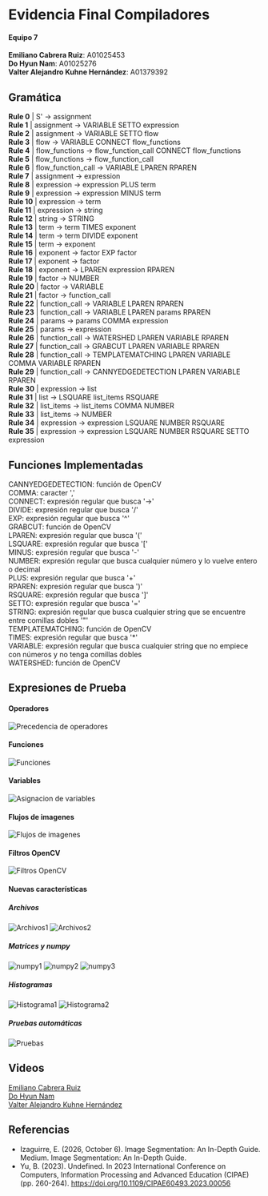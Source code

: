 # Evidencia Final Compiladores
#### Equipo 7
**Emiliano Cabrera Ruiz**: A01025453
<br>**Do Hyun Nam**: A01025276
<br>**Valter Alejandro Kuhne Hernández**: A01379392

## Gramática
**Rule 0** |     S' -> assignment
<br>**Rule 1** |    assignment -> VARIABLE SETTO expression
<br>**Rule 2** |    assignment -> VARIABLE SETTO flow
<br>**Rule 3** |    flow -> VARIABLE CONNECT flow_functions
<br>**Rule 4** |    flow_functions -> flow_function_call CONNECT flow_functions
<br>**Rule 5** |    flow_functions -> flow_function_call
<br>**Rule 6** |    flow_function_call -> VARIABLE LPAREN RPAREN
<br>**Rule 7** |    assignment -> expression
<br>**Rule 8** |    expression -> expression PLUS term
<br>**Rule 9** |    expression -> expression MINUS term
<br>**Rule 10** |   expression -> term
<br>**Rule 11** |   expression -> string
<br>**Rule 12** |   string -> STRING
<br>**Rule 13** |   term -> term TIMES exponent
<br>**Rule 14** |   term -> term DIVIDE exponent
<br>**Rule 15** |   term -> exponent
<br>**Rule 16** |   exponent -> factor EXP factor
<br>**Rule 17** |   exponent -> factor
<br>**Rule 18** |   exponent -> LPAREN expression RPAREN
<br>**Rule 19** |   factor -> NUMBER
<br>**Rule 20** |   factor -> VARIABLE
<br>**Rule 21** |   factor -> function_call
<br>**Rule 22** |   function_call -> VARIABLE LPAREN RPAREN
<br>**Rule 23** |   function_call -> VARIABLE LPAREN params RPAREN
<br>**Rule 24** |   params -> params COMMA expression
<br>**Rule 25** |   params -> expression
<br>**Rule 26** |   function_call -> WATERSHED LPAREN VARIABLE RPAREN
<br>**Rule 27** |   function_call -> GRABCUT LPAREN VARIABLE RPAREN
<br>**Rule 28** |   function_call -> TEMPLATEMATCHING LPAREN VARIABLE COMMA VARIABLE RPAREN
<br>**Rule 29** |   function_call -> CANNYEDGEDETECTION LPAREN VARIABLE RPAREN
<br>**Rule 30** |   expression -> list
<br>**Rule 31** |   list -> LSQUARE list_items RSQUARE
<br>**Rule 32** |   list_items -> list_items COMMA NUMBER
<br>**Rule 33** |   list_items -> NUMBER
<br>**Rule 34** |   expression -> expression LSQUARE NUMBER RSQUARE
<br>**Rule 35** |   expression -> expression LSQUARE NUMBER RSQUARE SETTO expression

## Funciones Implementadas
CANNYEDGEDETECTION: función de OpenCV
<br>COMMA: caracter ','
<br>CONNECT: expresión regular que busca '->'
<br>DIVIDE: expresión regular que busca '/'
<br>EXP: expresión regular que busca '^'
<br>GRABCUT: función de OpenCV
<br>LPAREN: expresión regular que busca '('
<br>LSQUARE: expresión regular que busca '['
<br>MINUS: expresión regular que busca '-'
<br>NUMBER: expresión regular que busca cualquier número y lo vuelve entero o decimal 
<br>PLUS: expresión regular que busca '+'
<br>RPAREN: expresión regular que busca ')'
<br>RSQUARE: expresión regular que busca ']'
<br>SETTO: expresión regular que busca '='
<br>STRING: expresión regular que busca cualquier string que se encuentre entre comillas dobles '"'
<br>TEMPLATEMATCHING: función de OpenCV
<br>TIMES: expresión regular que busca '*'
<br>VARIABLE: expresión regular que busca cualquier string que no empiece con números y no tenga comillas dobles
<br>WATERSHED: función de OpenCV

## Expresiones de Prueba
#### Operadores
![Precedencia de operadores](./doc_images/tree1.png)
#### Funciones
![Funciones](./doc_images/funcs.png)
#### Variables
![Asignacion de variables](./doc_images/vars.png)
#### Flujos de imagenes
![Flujos de imagenes](./doc_images/image_flow.png)
#### Filtros OpenCV
![Filtros OpenCV](./doc_images/filter.png)
#### Nuevas características
##### Archivos
![Archivos1](./doc_images/archivos1.png) 
![Archivos2](./doc_images/archivos2.png)
##### Matrices y numpy
![numpy1](./doc_images/numpy1.png)
![numpy2](./doc_images/numpy2.png)
![numpy3](./doc_images/numpy3.png)
##### Histogramas
![Histograma1](./doc_images/histogram1.png)
![Histograma2](./doc_images/histogram2.png)
##### Pruebas automáticas
![Pruebas](./doc_images/pruebas%20de%20imagenes.png)

## Videos
[Emiliano Cabrera Ruiz]()
<br>[Do Hyun Nam](https://drive.google.com/file/d/1NG_0DgH2GM-sYpHumi0UpwTsko8Kz_3B/view?usp=sharing)
<br>[Valter Alejandro Kuhne Hernández](https://drive.google.com/file/d/1Wz9seMNGhY6-bXIhIUJ1RTjYmYnOq0xQ/view?usp=sharing)

## Referencias
- Izaguirre, E. (2026, October 6). Image Segmentation: An In-Depth Guide. Medium. Image Segmentation: An In-Depth Guide.
- Yu, B. (2023). Undefined. In 2023 International Conference on Computers, Information Processing and Advanced Education (CIPAE) (pp. 260-264). https://doi.org/10.1109/CIPAE60493.2023.00056



